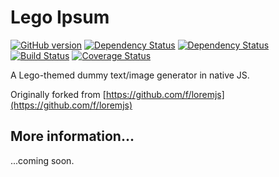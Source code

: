 # Lego Ipsum

[![GitHub version](https://badge.fury.io/gh/AndyWhite87%2flego-ipsum.svg)](http://badge.fury.io/gh/AndyWhite87%2flego-ipsum)
[![Dependency Status](https://david-dm.org/AndyWhite87/lego-ipsum.svg)](https://david-dm.org/AndyWhite87/lego-ipsum)
[![Dependency Status](https://david-dm.org/AndyWhite87/lego-ipsum/dev-status.svg)](https://david-dm.org/AndyWhite87/lego-ipsum#info=devDependencies)
[![Build Status](https://travis-ci.org/AndyWhite87/lego-ipsum.svg?branch=master)](https://travis-ci.org/AndyWhite87/lego-ipsum)
[![Coverage Status](https://coveralls.io/repos/AndyWhite87/lego-ipsum/badge.svg?branch=master&service=github)](https://coveralls.io/github/AndyWhite87/lego-ipsum?branch=master)

A Lego-themed dummy text/image generator in native JS.

Originally forked from [https://github.com/f/loremjs](https://github.com/f/loremjs)

## More information...

...coming soon.
